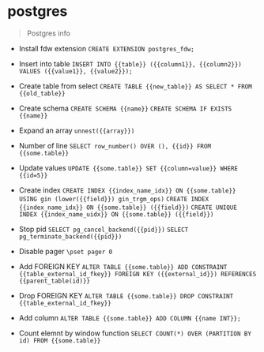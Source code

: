 # postgres

> Postgres info

- Install fdw extension
`CREATE EXTENSION postgres_fdw;`

- Insert into table
`INSERT INTO {{table}} ({{column1}}, {{column2}}) VALUES ({{value1}}, {{value2}});`

- Create table from select
`CREATE TABLE {{new_table}} AS SELECT * FROM {{old_table}}`

- Create schema
`CREATE SCHEMA {{name}}`
`CREATE SCHEMA IF EXISTS {{name}}`

- Expand an array
`unnest({{array}})`

- Number of line
`SELECT row_number() OVER (), {{id}} FROM {{some.table}}`

- Update values
`UPDATE {{some.table}} SET {{column=value}} WHERE {{id=5}}`

- Create index
`CREATE INDEX {{index_name_idx}} ON {{some.table}} USING gin (lower({{field}}) gin_trgm_ops)`
`CREATE INDEX {{index_name_idx}} ON {{some.table}} ({{field}})`
`CREATE UNIQUE INDEX {{index_name_uidx}} ON {{some.table}} ({{field}})`

- Stop pid
`SELECT pg_cancel_backend({{pid}})`
`SELECT pg_terminate_backend({{pid}})`

- Disable pager
`\pset pager 0`

- Add FOREIGN KEY
`ALTER TABLE {{some.table}} ADD CONSTRAINT {{table_external_id_fkey}} FOREIGN KEY ({{external_id}}) REFERENCES {{parent_table(id)}}`

- Drop FOREIGN KEY
`ALTER TABLE {{some.table}} DROP CONSTRAINT {{table_external_id_fkey}}`

- Add column
`ALTER TABLE {{some.table}} ADD COLUMN {{name INT}};`

- Count elemnt by window function
`SELECT COUNT(*) OVER (PARTITION BY id) FROM {{some.table}}`
